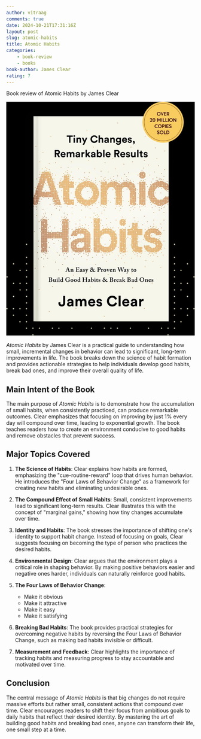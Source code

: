```yaml
---
author: vitraag
comments: true
date: 2024-10-21T17:31:16Z
layout: post
slug: atomic-habits
title: Atomic Habits
categories:
    - book-review
    - books
book-author: James Clear
rating: 7
---
```

Book review of Atomic Habits by James Clear

![Atomic Habits](assets/images/books/atomic-habits.jpg)

*Atomic Habits* by James Clear is a practical guide to understanding how small, incremental changes in behavior can lead to significant, long-term improvements in life. The book breaks down the science of habit formation and provides actionable strategies to help individuals develop good habits, break bad ones, and improve their overall quality of life.

## Main Intent of the Book
The main purpose of *Atomic Habits* is to demonstrate how the accumulation of small habits, when consistently practiced, can produce remarkable outcomes. Clear emphasizes that focusing on improving by just 1% every day will compound over time, leading to exponential growth. The book teaches readers how to create an environment conducive to good habits and remove obstacles that prevent success.

## Major Topics Covered

1. **The Science of Habits**: Clear explains how habits are formed, emphasizing the "cue-routine-reward" loop that drives human behavior. He introduces the "Four Laws of Behavior Change" as a framework for creating new habits and eliminating undesirable ones.

2. **The Compound Effect of Small Habits**: Small, consistent improvements lead to significant long-term results. Clear illustrates this with the concept of "marginal gains," showing how tiny changes accumulate over time.

3. **Identity and Habits**: The book stresses the importance of shifting one's identity to support habit change. Instead of focusing on goals, Clear suggests focusing on becoming the type of person who practices the desired habits.

4. **Environmental Design**: Clear argues that the environment plays a critical role in shaping behavior. By making positive behaviors easier and negative ones harder, individuals can naturally reinforce good habits.

5. **The Four Laws of Behavior Change**:
   - Make it obvious
   - Make it attractive
   - Make it easy
   - Make it satisfying

6. **Breaking Bad Habits**: The book provides practical strategies for overcoming negative habits by reversing the Four Laws of Behavior Change, such as making bad habits invisible or difficult.

7. **Measurement and Feedback**: Clear highlights the importance of tracking habits and measuring progress to stay accountable and motivated over time.

## Conclusion
The central message of *Atomic Habits* is that big changes do not require massive efforts but rather small, consistent actions that compound over time. Clear encourages readers to shift their focus from ambitious goals to daily habits that reflect their desired identity. By mastering the art of building good habits and breaking bad ones, anyone can transform their life, one small step at a time.

